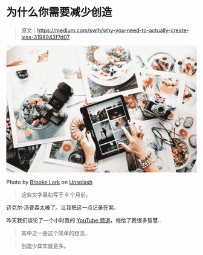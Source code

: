 # 为什么你需要减少创造

> 原文：<https://medium.com/swlh/why-you-need-to-actually-create-less-3198943f7d07>

![](img/a1b41e2e0b51f2ade6b5cb7ecb8f6e96.png)

Photo by [Brooke Lark](https://unsplash.com/@brookelark?utm_source=medium&utm_medium=referral) on [Unsplash](https://unsplash.com?utm_source=medium&utm_medium=referral)

> 这些文字最初写于 6 个月前。

迈克尔·汤普森太棒了。让我把这一点记录在案。

昨天我们谈论了一个小时我的 [YouTube 频道](https://www.youtube.com/channel/UC8nN0X9k1JO3IlYUEPtA83g)，他给了我很多智慧..

> 其中之一是这个简单的想法..

> 创造少其实就是多。